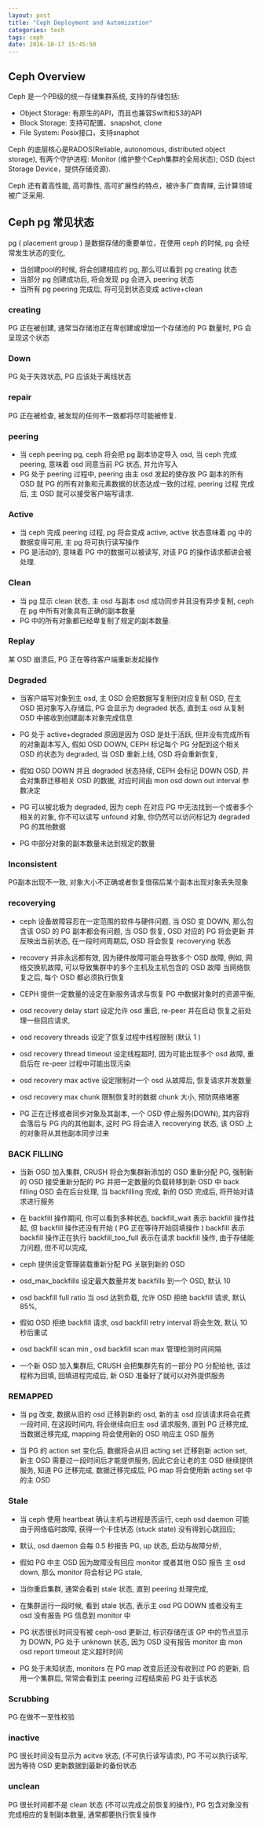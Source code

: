 ```yaml
---
layout: post
title: "Ceph Deployment and Automization"
categories: tech
tags: ceph
date: 2016-10-17 15:45:50
---
```



## Ceph Overview

Ceph 是一个PB级的统一存储集群系统, 支持的存储包括: 

* Object Storage: 有原生的API，而且也兼容Swift和S3的API
* Block Storage: 支持可配置、snapshot, clone
* File System: Posix接口，支持snaphot

Ceph 的底层核心是RADOS(Reliable, autonomous, distributed object storage),
有两个守护进程: Monitor (维护整个Ceph集群的全局状态); OSD (bject Storage Device，提供存储资源).

Ceph 还有着高性能, 高可靠性, 高可扩展性的特点，被许多厂商青睐, 云计算领域被广泛采用.

## Ceph pg 常见状态

pg ( placement group ) 是数据存储的重要单位，在使用 ceph 的时候, pg 会经常发生状态的变化,  
* 当创建pool的时候, 将会创建相应的 pg, 那么可以看到 pg creating 状态
* 当部分 pg 创建成功后, 将会发现 pg 会进入 peering 状态
* 当所有 pg peering 完成后,  将可见到状态变成 active+clean

### creating

PG 正在被创建, 通常当存储池正在卑创建或增加一个存储池的 PG 数量时, PG 会呈现这个状态

### Down

PG 处于失效状态, PG 应该处于离线状态

### repair

PG 正在被检查, 被发现的任何不一致都将尽可能被修复.

### peering

* 当 ceph peering pg, ceph 将会把 pg 副本协定导入 osd, 当 ceph 完成 peering, 意味着 osd 同意当前 PG 状态, 并允许写入
* PG 处于 peering 过程中, peering 由主 osd 发起的使存放 PG 副本的所有 OSD 就 PG 的所有对象和元素数据的状态达成一致的过程,  peering 过程
  完成后, 主 OSD 就可以接受客户端写请求.

### Active

* 当 ceph 完成 peering 过程, pg 将会变成 active, active 状态意味着 pg 中的数据变得可用, 主 pg 将可执行读写操作
* PG 是活动的, 意味着 PG 中的数据可以被读写, 对该 PG 的操作请求都讲会被处理. 

### Clean

* 当 pg 显示 clean 状态, 主 osd 与副本 osd 成功同步并且没有异步复制, ceph 在 pg 中所有对象具有正确的副本数量
* PG 中的所有对象都已经卑复制了规定的副本数量.

### Replay

某 OSD 崩溃后, PG 正在等待客户端重新发起操作

### Degraded

* 当客户端写对象到主 osd, 主 OSD 会把数据写复制到对应复制 OSD, 在主 OSD 把对象写入存储后, PG 会显示为 degraded 状态, 直到主 osd 从复制 
  OSD 中接收到创建副本对象完成信息

* PG 处于 active+degraded 原因是因为 OSD 是处于活跃, 但并没有完成所有的对象副本写入, 假如 OSD DOWN, CEPH 标记每个 PG 分配到这个相关 OSD
  的状态为 degraded, 当 OSD 重新上线, OSD 将会重新恢复, 

* 假如 OSD DOWN 并且 degraded 状态持续, CEPH 会标记 DOWN OSD, 并会对集群迁移相关 OSD 的数据, 对应时间由 mon osd down out interval 参
  数决定

* PG 可以被北极为 degraded, 因为 ceph 在对应 PG 中无法找到一个或者多个相关的对象, 你不可以读写 unfound 对象, 你仍然可以访问标记为 
  degraded PG 的其他数据

* PG 中部分对象的副本数量未达到规定的数量

### Inconsistent

PG副本出现不一致, 对象大小不正确或者恢复借宿后某个副本出现对象丢失现象

### recoverying

* ceph 设备故障容忍在一定范围的软件与硬件问题, 当 OSD 变 DOWN, 那么包含该 OSD 的 PG 副本都会有问题, 当 OSD 恢复, OSD 对应的 PG 将会更新
  并反映出当前状态, 在一段时间周期后, OSD 将会恢复 recoverying 状态

* recovery 并非永远都有效, 因为硬件故障可能会导致多个 OSD 故障, 例如, 网络交换机故障, 可以导致集群中的多个主机及主机包含的 OSD 故障
  当网络恢复之后, 每个 OSD 都必须执行恢复

* CEPH 提供一定数量的设定在新服务请求与恢复 PG 中数据对象时的资源平衡,  
* osd recovery delay start 设定允许 osd 重启, re-peer 并在启动 恢复之前处理一些回应请求,  
* osd recovery threads 设定了恢复过程中线程限制 (默认 1 ) 
* osd recovery thread timeout 设定线程超时, 因为可能出现多个 osd 故障, 重启后在 re-peer 过程中可能出现污染
* osd recovery max active 设定限制对一个 osd 从故障后, 恢复请求并发数量
* osd recovery max chunk 限制恢复时的数据 chunk 大小, 预防网络堵塞

* PG 正在迁移或者同步对象及其副本, 一个 OSD 停止服务(DOWN), 其内容将会落后与 PG 内的其他副本, 这时 PG 将会进入 recoverying 状态, 该 OSD 
  上的对象将从其他副本同步过来

### BACK FILLING

* 当新 OSD 加入集群, CRUSH 将会为集群新添加的 OSD 重新分配 PG, 强制新的 OSD 接受重新分配的 PG 并把一定数量的负载转移到新 OSD 中
  back filling OSD 会在后台处理, 当 backfilling 完成, 新的 OSD 完成后, 将开始对请求进行服务

* 在 backfill 操作期间, 你可以看到多种状态, 
  backfill_wait 表示 backfill 操作挂起, 但 backfill 操作还没有开始 ( PG 正在等待开始回填操作 )
  backfill 表示 backfill 操作正在执行
  backfill_too_full 表示在请求 backfill 操作, 由于存储能力问题, 但不可以完成, 

* ceph 提供设定管理装载重新分配 PG 关联到新的 OSD
* osd_max_backfills 设定最大数量并发 backfills 到一个 OSD, 默认 10
* osd backfill full ratio  当 osd 达到负载, 允许 OSD 拒绝 backfill 请求, 默认 85%, 
* 假如 OSD 拒绝 backfill 请求,  osd backfill retry interval 将会生效, 默认 10 秒后重试
* osd backfill scan min ,  osd backfill scan max 管理检测时间间隔

* 一个新 OSD 加入集群后, CRUSH 会把集群先有的一部分 PG 分配给他, 该过程称为回填, 回填进程完成后, 新 OSD 准备好了就可以对外提供服务

### REMAPPED

* 当 pg 改变, 数据从旧的 osd 迁移到新的 osd, 新的主 osd 应该请求将会花费一段时间, 在这段时间内, 将会继续向旧主 osd 请求服务, 直到
  PG 迁移完成, 当数据迁移完成,  mapping 将会使用新的 OSD 响应主 OSD 服务

* 当 PG 的 action set 变化后, 数据将会从旧 acting set 迁移到新 action set, 新主 OSD 需要过一段时间后才能提供服务, 因此它会让老的主 OSD    继续提供服务, 知道 PG 迁移完成, 数据迁移完成后, PG map 将会使用新 acting set 中的主 OSD

### Stale

* 当 ceph 使用 heartbeat 确认主机与进程是否运行,  ceph osd daemon 可能由于网络临时故障, 获得一个卡住状态 (stuck state) 没有得到心跳回应;
* 默认, osd daemon 会每 0.5 秒报告 PG, up 状态, 启动与故障分析, 
* 假如 PG 中主 OSD 因为故障没有回应 monitor 或者其他 OSD 报告 主 osd down, 那么 monitor 将会标记 PG stale, 
* 当你重启集群, 通常会看到 stale 状态, 直到 peering 处理完成, 
* 在集群运行一段时候, 看到 stale 状态, 表示主 osd PG DOWN 或者没有主 osd 没有报告 PG 信息到 monitor 中

* PG 状态很长时间没有被 ceph-osd 更新过, 标识存储在该 GP 中的节点显示为 DOWN,  PG 处于 unknown 状态, 因为 OSD 没有报告 monitor 由 mon 
  osd report timeout 定义超时时间

* PG 处于未知状态, monitors 在 PG map 改变后还没有收到过 PG 的更新, 启用一个集群后, 常常会看到主 peering 过程结束前 PG 处于该状态

### Scrubbing

PG 在做不一至性校验

### inactive

PG 很长时间没有显示为 acitve 状态,  (不可执行读写请求), PG 不可以执行读写, 因为等待 OSD 更新数据到最新的备份状态

### unclean

PG 很长时间都不是 clean 状态 (不可以完成之前恢复的操作),  PG 包含对象没有完成相应的复制副本数量, 通常都要执行恢复操作





